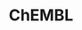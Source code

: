 ---
layout: default
bigquery: https://console.cloud.google.com/bigquery?p=patents-public-data&d=ebi_chembl&page=dataset
citation: '"The ChEMBL database in 2017." Anna Gaulton, Anne Hersey, Michał Nowotka,
  A Patrícia Bento, Jon Chambers, David Mendez, Prudence Mutowo, Francis Atkinson,
  Louisa J Bellis, Elena Cibrián-Uhalte, Mark Davies, Nathan Dedman, Anneli Karlsson,
  María Paula Magariños, John P Overington, George Papadatos, Ines Smit, Andrew R
  Leach Nucleic acids Research (2017) 45 (Database Issue), D945-D954'
contributors: European Bioinformatics Institute
cost: None
description: ChEMBL Data is a manually curated database of small molecules used in
  drug discovery, including information about existing patented drugs.
documentation: 'schema: https://www.ebi.ac.uk/chembl/db_schema


  '
last_edit: 04/09/2022, 17:42:26
location: https://console.cloud.google.com/marketplace/product/google_patents_public_datasets/chembl
maintained_by: EMBL-EBI, an outstation of European Molecular Biology Laboratory
related_publications: '

  ChEMBL: towards direct deposition of bioassay data.


  Mendez D, Gaulton A, Bento AP, Chambers J, De Veij M, Félix E, Magariños MP, Mosquera
  JF, Mutowo P, Nowotka M, Gordillo-Marañón M, Hunter F, Junco L, Mugumbate G, Rodriguez-Lopez
  M, Atkinson F, Bosc N, Radoux CJ, Segura-Cabrera A, Hersey A, Leach AR.


  — Nucleic Acids Res. 2019; 47(D1):D930-D940. doi: 10.1093/nar/gky1075

  '
schema_fields:
- sei
- normal_range_max
- met_comment
- rtb
- drugind_id
- ddd_admr
- lle
- aromatic_rings
- hrac_code
- assay_test_type
- entity_id
- species_group_flag
- molfile
- units
- stem_class
- warning_country
- l3
- level2_description
- dosage_form
- bei
- rgid
- volume
- first_page
- compound_key
- level3_description
- protein_class_desc
- domain_name
- delist_flag
- uberon_id
- label
- assay_desc
- patent_expire_date
- mol_hrac_id
- assay_type
- target_type
- creation_date
- std_act_id
- enzyme_name
- cpd_str_alert_id
- res_stem_id
- drug_product_flag
- metref_id
- withdrawn_flag
- accession
- target_mapping
- withdrawn_reason
- comp_go_id
- class_level
- full_molformula
- trade_name
- qed_weighted
- route
- bto_id
- level5
- isoform
- tid_fixed
- ro3_pass
- curated_by
- class_type
- num_ro5_violations
- potential_duplicate
- l4
- subgroup
- protein_class_id
- cell_source_tissue
- mec_id
- relation
- frac_code
- parent_go_id
- assay_subcellular_fraction
- published_units
- cellosaurus_id
- polymer_flag
- alert_set_id
- substrate_record_id
- black_box_warning
- company
- pathway_key
- targcomp_id
- cell_source_tax_id
- met_conversion
- helm_notation
- uo_units
- chebi_par_id
- hrac_class_id
- assay_tax_id
- le
- acd_logp
- bao_id
- warning_class
- relationship_type
- ddd_comment
- selectivity_comment
- updated_by
- syn_type
- num_alerts
- usan_stem_id
- strength
- applicant_full_name
- last_page
- assay_organism
- cx_most_bpka
- active_ingredient
- level1
- warning_type
- doc_type
- record_id
- mc_tax_id
- tax_id
- l1
- data_validity_comment
- indref_id
- mc_target_accession
- usan_substem
- description
- patent_use_code
- last_active
- metabolite_record_id
- short_name
- formulation_id
- smid
- actsm_id
- pref_name
- pubmed_id
- action_type
- set_name
- journal
- clo_id
- met_id
- component_id
- toid
- updated_on
- upper_value
- molecular_species
- usan_stem_definition
- doi
- binding_site_comment
- patent_id
- prodrug
- molsyn_id
- availability_type
- full_mwt
- end_position
- assay_category
- mc_target_name
- cx_logd
- molecule_type
- parameter_type
- activity_count
- protclasssyn_id
- variant_id
- src_compound_id
- atc_code
- mol_irac_id
- acd_most_bpka
- standard_type
- text_value
- priority
- structure_type
- warning_id
- who_name
- efo_term
- source_domain_id
- target_desc
- assay_param_id
- bao_endpoint
- assay_class_id
- frac_class_id
- publication_number
- path
- chembl_id
- major_class
- parent_type
- drug_substance_flag
- mutation
- component_type
- efo_id
- chirality
- parent_molregno
- ad_type
- molecular_mechanism
- ridx
- bao_format
- parameter_value
- hbd
- compound_name
- l5
- oral
- log_id
- smarts
- max_phase_for_ind
- enzyme_tid
- country
- tbl
- confidence
- standard_units
- l2
- warning_year
- sequence_md5sum
- ref_id
- aidx
- mechanism_of_action
- direct_interaction
- product_id
- pchembl_value
- standard_value
- mechanism_comment
- ref_type
- oc_id
- cell_ontology_id
- standard_relation
- first_approval
- orig_description
- component_synonym
- cx_most_apka
- targrel_id
- idx
- acd_most_apka
- level3
- co_stem_id
- sequence
- l7
- warnref_id
- level2
- mecref_id
- ddd_units
- ingredient
- normal_range_min
- disease_efficacy
- warning_description
- organism
- parent_id
- usan_stem
- level4
- stem
- assay_cell_type
- go_id
- name
- standard_flag
- submission_date
- innovator_company
- indication_class
- version
- tissue_id
- l8
- db_source
- assay_id
- confidence_score
- protein_class_synonym
- issue
- synonyms
- annotation
- level1_description
- mc_target_type
- comp_class_id
- dosed_ingredient
- topical
- site_name
- compd_id
- therapeutic_flag
- molregno
- mol_frac_id
- activity_id
- activity_comment
- authors
- usan_year
- as_id
- source
- ap_id
- domain_description
- related_tid
- ass_cls_map_id
- acd_logd
- mesh_id
- year
- cx_logp
- approval_date
- tid
- compsyn_id
- alert_id
- ddd_id
- first_in_class
- withdrawn_class
- nda_type
- type
- inorganic_flag
- published_relation
- patent_no
- db_version
- downgraded
- who_extra
- mw_freebase
- doc_id
- previous_company
- stat
- num_lipinski_ro5_violations
- curation_comment
- standard_inchi_key
- psa
- predbind_id
- alert_name
- standard_text_value
- job_id
- abstract
- value
- relationship
- src_assay_id
- hba_lipinski
- cidx
- mw_monoisotopic
- relationship_desc
- l6
- research_stem
- withdrawn_country
- hba
- ref_url
- pathway_id
- cell_name
- cl_lincs_id
- withdrawn_year
- prediction_method
- comments
- src_description
- domain_id
- domain_type
- homologue
- aspect
- level4_description
- hbd_lipinski
- mc_organism
- biocomp_id
- published_type
- qudt_units
- mesh_heading
- drug_record_id
- cell_description
- result_flag
- start_position
- prod_pat_id
- caloha_id
- site_id
- src_short_name
- site_residues
- definition
- entity_type
- standard_inchi
- max_phase
- assay_strain
- status
- standard_upper_value
- sitecomp_id
- heavy_atoms
- assay_source
- parenteral
- cell_source_organism
- natural_product
- alogp
- mol_atc_id
- published_value
- cell_id
- active_molregno
- canonical_smiles
- irac_code
- title
- assay_tissue
- src_id
- irac_class_id
- ddd_value
shortname: chembl
tags:
- biotechnology
- health
- chemical
- bioinformatics
- medical
terms_of_use: CC BY-SA 3.0
title: ChEMBL
uuid: e232a192-965c-4ec9-904c-155b6dfe56c5
---